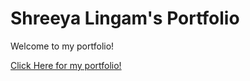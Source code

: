 # Shreeya Lingam's Portfolio

Welcome to my portfolio!

[Click Here for my portfolio!]('https://shreeya-1202.github.io/MyPortfolio/#')
